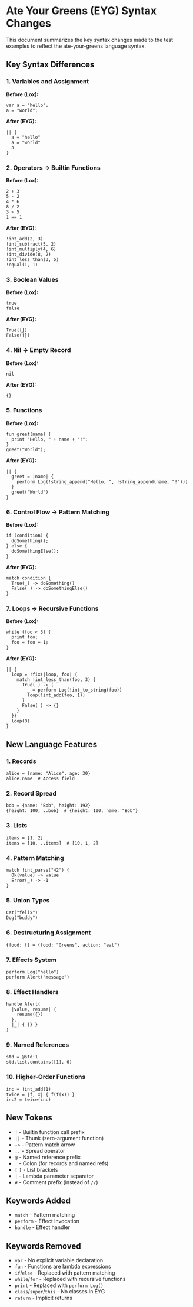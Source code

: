 # Ate Your Greens (EYG) Syntax Changes

This document summarizes the key syntax changes made to the test examples to reflect the ate-your-greens language syntax.

## Key Syntax Differences

### 1. Variables and Assignment
**Before (Lox):**
```lox
var a = "hello";
a = "world";
```

**After (EYG):**
```eyg
|| {
  a = "hello"
  a = "world"
  a
}
```

### 2. Operators → Builtin Functions
**Before (Lox):**
```lox
2 + 3
5 - 2
4 * 6
8 / 2
3 < 5
1 == 1
```

**After (EYG):**
```eyg
!int_add(2, 3)
!int_subtract(5, 2)
!int_multiply(4, 6)
!int_divide(8, 2)
!int_less_than(3, 5)
!equal(1, 1)
```

### 3. Boolean Values
**Before (Lox):**
```lox
true
false
```

**After (EYG):**
```eyg
True({})
False({})
```

### 4. Nil → Empty Record
**Before (Lox):**
```lox
nil
```

**After (EYG):**
```eyg
{}
```

### 5. Functions
**Before (Lox):**
```lox
fun greet(name) {
  print "Hello, " + name + "!";
}
greet("World");
```

**After (EYG):**
```eyg
|| {
  greet = |name| {
    perform Log(!string_append("Hello, ", !string_append(name, "!")))
  }
  greet("World")
}
```

### 6. Control Flow → Pattern Matching
**Before (Lox):**
```lox
if (condition) {
  doSomething();
} else {
  doSomethingElse();
}
```

**After (EYG):**
```eyg
match condition {
  True(_) -> doSomething()
  False(_) -> doSomethingElse()
}
```

### 7. Loops → Recursive Functions
**Before (Lox):**
```lox
while (foo < 3) {
  print foo;
  foo = foo + 1;
}
```

**After (EYG):**
```eyg
|| {
  loop = !fix(|loop, foo| {
    match !int_less_than(foo, 3) {
      True(_) -> (
        _ = perform Log(!int_to_string(foo))
        loop(!int_add(foo, 1))
      )
      False(_) -> {}
    }
  })
  loop(0)
}
```

## New Language Features

### 1. Records
```eyg
alice = {name: "Alice", age: 30}
alice.name  # Access field
```

### 2. Record Spread
```eyg
bob = {name: "Bob", height: 192}
{height: 100, ..bob}  # {height: 100, name: "Bob"}
```

### 3. Lists
```eyg
items = [1, 2]
items = [10, ..items]  # [10, 1, 2]
```

### 4. Pattern Matching
```eyg
match !int_parse("42") {
  Ok(value) -> value
  Error(_) -> -1
}
```

### 5. Union Types
```eyg
Cat("felix")
Dog("buddy")
```

### 6. Destructuring Assignment
```eyg
{food: f} = {food: "Greens", action: "eat"}
```

### 7. Effects System
```eyg
perform Log("hello")
perform Alert("message")
```

### 8. Effect Handlers
```eyg
handle Alert(
  |value, resume| {
    resume({})
  },
  |_| { {} }
)
```

### 9. Named References
```eyg
std = @std:1
std.list.contains([1], 0)
```

### 10. Higher-Order Functions
```eyg
inc = !int_add(1)
twice = |f, x| { f(f(x)) }
inc2 = twice(inc)
```

## New Tokens

- `!` - Builtin function call prefix
- `||` - Thunk (zero-argument function)
- `->` - Pattern match arrow
- `..` - Spread operator
- `@` - Named reference prefix
- `:` - Colon (for records and named refs)
- `[` `]` - List brackets
- `|` - Lambda parameter separator
- `#` - Comment prefix (instead of `//`)

## Keywords Added

- `match` - Pattern matching
- `perform` - Effect invocation
- `handle` - Effect handler

## Keywords Removed

- `var` - No explicit variable declaration
- `fun` - Functions are lambda expressions
- `if`/`else` - Replaced with pattern matching
- `while`/`for` - Replaced with recursive functions
- `print` - Replaced with `perform Log()`
- `class`/`super`/`this` - No classes in EYG
- `return` - Implicit returns